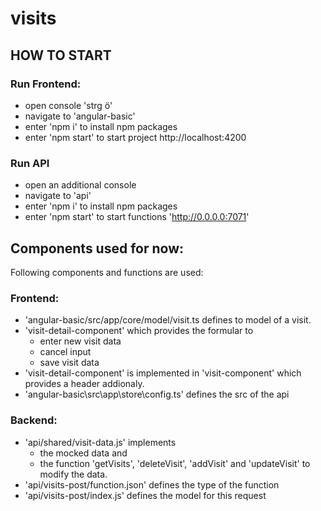 # visits
## HOW TO START
### Run Frontend:
- open console 'strg ö'
- navigate to 'angular-basic'
- enter 'npm i' to install npm packages
- enter 'npm start' to start project http://localhost:4200

### Run API
- open an additional console
- navigate to 'api'
- enter 'npm i' to install npm packages
- enter 'npm start' to start functions 'http://0.0.0.0:7071'


## Components used for now:
Following components and functions are used:

### Frontend:
- 'angular-basic/src/app/core/model/visit.ts defines to model of a visit.
- 'visit-detail-component' which provides the formular to 
    - enter new visit data
    - cancel input
    - save visit data
- 'visit-detail-component' is implemented in 'visit-component' which provides a header addionaly.
- 'angular-basic\src\app\store\config.ts' defines the src of the api

### Backend:
- 'api/shared/visit-data.js' implements
    - the mocked data and
    - the function 'getVisits', 'deleteVisit', 'addVisit' and 'updateVisit' to modify the data.
- 'api/visits-post/function.json' defines the type of the function
- 'api/visits-post/index.js' defines the model for this request

